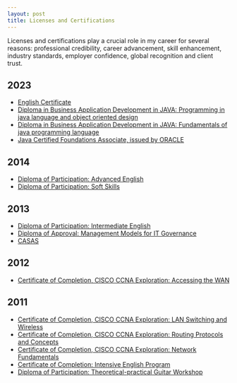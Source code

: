 ```yaml
---
layout: post
title: Licenses and Certifications
---
```


Licenses and certifications play a crucial role in my career for several reasons: professional credibility, career advancement, skill enhancement, industry standards, employer confidence, global recognition and client trust.

## 2023
- [English Certificate][english-certificate]
<a name="diploma-java-specialization-modulo-2"></a>
- [Diploma in Business Application Development in JAVA: Programming in java language and object oriented design][diploma-java-specialization-modulo-2]
<a name="diploma-java-specialization-modulo-2"></a>
- [Diploma in Business Application Development in JAVA: Fundamentals of java programming language][diploma-java-specialization-modulo-1]
<a name="diploma-java-specialization-modulo-1"></a>
- [Java Certified Foundations Associate, issued by ORACLE][java-foundations-associate]<a name="java-foundations-associate"></a>

## 2014
- [Diploma of Participation: Advanced English][diploma_participation_AE_advanced_English]
- [Diploma of Participation: Soft Skills][diploma_JCV]

## 2013
- [Diploma of Participation: Intermediate English][diploma_participation_AE_intermediate_English]
- [Diploma of Approval: Management Models for IT Governance][diploma_UDB_Management_models_IT_governance]
- [CASAS][CASAS]

## 2012
- [Certificate of Completion, CISCO CCNA Exploration: Accessing the WAN][certificate-completion-CCNA-Exploration-Accessing-the-WAN]
<a name="certificate-completion-CCNA-Exploration-Accessing-the-WAN"></a>

## 2011
- [Certificate of Completion, CISCO CCNA Exploration: LAN Switching and Wireless][certificate-completion-lan-switching-wireless]
<a name="certificate-completion-lan-switching-wireless"></a>
- [Certificate of Completion, CISCO CCNA Exploration: Routing Protocols and Concepts][certificate-completion-routing-protocol-concepts]
<a name="certificate-completion-routing-protocol-concepts"></a>
- [Certificate of Completion, CISCO CCNA Exploration: Network Fundamentals][certificate-completion-network-fundamentals]
<a name="certificate-completion-network-fundamentals"></a>
- [Certificate of Completion: Intensive English Program][certificate-completion-english]
- [Diploma of Participation: Theoretical-practical Guitar Workshop][diploma-participation-guitar]

[english-certificate]: https://cert.efset.org/X9GXzv

[certificate-completion-CCNA-Exploration-Accessing-the-WAN]: https://drive.google.com/file/d/14PInnifscya_p2jX52dPTEi-YXi-EAqh/view?usp=sharing

[diploma-java-specialization-modulo-2]: https://drive.google.com/file/d/1fO3VB_jZn_IxPCIzr1grPScLG35WNXQC/view?usp=drive_link

[diploma-java-specialization-modulo-1]: https://drive.google.com/file/d/1Q5dx2IQcW_W8pGP5mlvh136SnkujK4gq/view?usp=drive_link

[java-foundations-associate]: https://catalog-education.oracle.com/pls/certview/sharebadge?id=AF8D374C6E1486289D98A01D8CACF521D33A1E6F22B81B3C37B85344C1CD6152

[diploma_participation_AE_advanced_English]: https://drive.google.com/file/d/13OMs6kyOa3D6MHYtjRi-axwEcOJHlV0a/view?usp=sharing

[diploma_JCV]: https://drive.google.com/file/d/13Z6UGsCc-JXksD3atWZLfvn32QJXDIXI/view?usp=sharing

[diploma_participation_AE_intermediate_English]: https://drive.google.com/file/d/139e5WAp_Saah9ypOENNoQO7niFDrVEtG/view?usp=sharing

[diploma_UDB_Management_models_IT_governance]: https://drive.google.com/file/d/135-k1SqEfVSr6VdgiMXn2570AmTymOdz/view?usp=sharing

[CASAS]: https://drive.google.com/file/d/13DeQW4paF5y2z_9zqVvpy_DbqGP_GWLs/view?usp=sharing

[certificate-completion-lan-switching-wireless]: https://drive.google.com/file/d/10EIQPlyB608bLyIt9MTe9aEaasup-TTv/view?usp=sharing

[certificate-completion-routing-protocol-concepts]: https://drive.google.com/file/d/10D8XLIARFXRyA2Ar4KVf2P1fJj4Ulc8G/view?usp=sharing

[certificate-completion-network-fundamentals]: https://drive.google.com/file/d/108Sg8-Q090uPktgitquKVeMQcFCAlDd-/view?usp=sharing

[certificate-completion-english]: https://drive.google.com/file/d/1-uYrQKmdxVcKTQrHcqY0G9eJ5pj-EEE3/view?usp=sharing

[diploma-participation-guitar]: https://drive.google.com/file/d/105rccvE1F8W8u1Rgn5n8FTvMmJ93-ae2/view?usp=sharing
